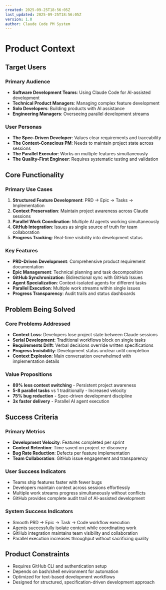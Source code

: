 ```yaml
---
created: 2025-09-25T18:56:05Z
last_updated: 2025-09-25T18:56:05Z
version: 1.0
author: Claude Code PM System
---
```


# Product Context

## Target Users

### Primary Audience
- **Software Development Teams**: Using Claude Code for AI-assisted development
- **Technical Product Managers**: Managing complex feature development
- **Solo Developers**: Building products with AI assistance
- **Engineering Managers**: Overseeing parallel development streams

### User Personas
- **The Spec-Driven Developer**: Values clear requirements and traceability
- **The Context-Conscious PM**: Needs to maintain project state across sessions
- **The Parallel Executor**: Works on multiple features simultaneously
- **The Quality-First Engineer**: Requires systematic testing and validation

## Core Functionality

### Primary Use Cases
1. **Structured Feature Development**: PRD → Epic → Tasks → Implementation
2. **Context Preservation**: Maintain project awareness across Claude sessions
3. **Parallel Work Coordination**: Multiple AI agents working simultaneously
4. **GitHub Integration**: Issues as single source of truth for team collaboration
5. **Progress Tracking**: Real-time visibility into development status

### Key Features
- **PRD-Driven Development**: Comprehensive product requirement documentation
- **Epic Management**: Technical planning and task decomposition
- **GitHub Synchronization**: Bidirectional sync with GitHub Issues
- **Agent Specialization**: Context-isolated agents for different tasks
- **Parallel Execution**: Multiple work streams within single issues
- **Progress Transparency**: Audit trails and status dashboards

## Problem Being Solved

### Core Problems Addressed
- **Context Loss**: Developers lose project state between Claude sessions
- **Serial Development**: Traditional workflows block on single tasks
- **Requirements Drift**: Verbal decisions override written specifications
- **Progress Invisibility**: Development status unclear until completion
- **Context Explosion**: Main conversation overwhelmed with implementation details

### Value Propositions
- **89% less context switching** - Persistent project awareness
- **5-8 parallel tasks** vs 1 traditionally - Increased velocity
- **75% bug reduction** - Spec-driven development discipline
- **3x faster delivery** - Parallel AI agent execution

## Success Criteria

### Primary Metrics
- **Development Velocity**: Features completed per sprint
- **Context Retention**: Time saved on project re-discovery
- **Bug Rate Reduction**: Defects per feature implementation
- **Team Collaboration**: GitHub issue engagement and transparency

### User Success Indicators
- Teams ship features faster with fewer bugs
- Developers maintain context across sessions effortlessly
- Multiple work streams progress simultaneously without conflicts
- GitHub provides complete audit trail of AI-assisted development

### System Success Indicators
- Smooth PRD → Epic → Task → Code workflow execution
- Agents successfully isolate context while coordinating work
- GitHub integration maintains team visibility and collaboration
- Parallel execution increases throughput without sacrificing quality

## Product Constraints
- Requires GitHub CLI and authentication setup
- Depends on bash/shell environment for automation
- Optimized for text-based development workflows
- Designed for structured, specification-driven development approach